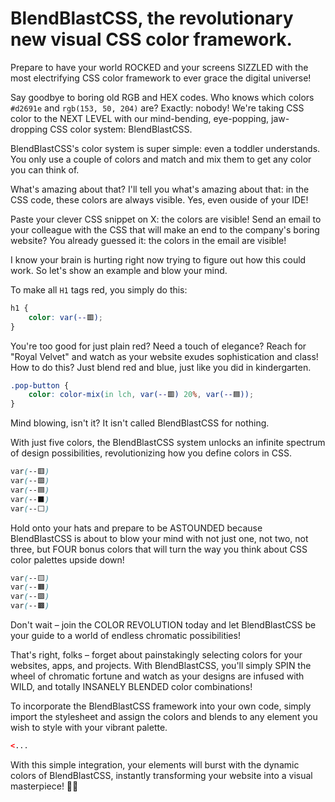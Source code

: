 # BlendBlastCSS, the revolutionary new visual CSS color framework.

Prepare to have your world ROCKED and your screens SIZZLED with the most electrifying CSS color framework to
ever grace the digital universe!

Say goodbye to boring old RGB and HEX codes.
Who knows which colors `#d2691e` and `rgb(153, 50, 204)` are? Exactly: nobody!
We're taking CSS color to the NEXT LEVEL
with our mind-bending, eye-popping, jaw-dropping CSS color system: BlendBlastCSS.

BlendBlastCSS's color system is super simple: even a toddler understands.
You only use a couple of colors and match and mix them to get any color you can think of.

What's amazing about that? I'll tell you what's amazing about that:
in the CSS code, these colors are always visible. Yes, even ouside of your IDE!

Paste your clever CSS snippet on X: the colors are visible!
Send an email to your colleague with the CSS that will make an end to the company's boring website?
You already guessed it: the colors in the email are visible!

I know your brain is hurting right now trying to figure out how this could work.
So let's show an example and blow your mind.

To make all `H1` tags red, you simply do this:

```css
h1 {
    color: var(--🟥);
}
```

You're too good for just plain red?
Need a touch of elegance? Reach for "Royal Velvet" and watch as your website exudes sophistication and class!
How to do this? Just blend red and blue, just like you did in kindergarten.

```css
.pop-button {
    color: color-mix(in lch, var(--🟥) 20%, var(--🟦));
}
```

Mind blowing, isn't it? It isn't called BlendBlastCSS for nothing.

With just five colors, the BlendBlastCSS system unlocks an infinite spectrum of design possibilities,
revolutionizing how you define colors in CSS.

```css
var(--🟥)
var(--🟩)
var(--🟦)
var(--⬛)
var(--⬜)
```

Hold onto your hats and prepare to be ASTOUNDED because BlendBlastCSS is about to blow your mind with not just one, not two, not three,
but FOUR bonus colors that will turn the way you think about CSS color palettes upside down!

```css
var(--🟨)
var(--🟧)
var(--🟪)
var(--🟫)
```

Don't wait – join the COLOR REVOLUTION today and let BlendBlastCSS be your guide
to a world of endless chromatic possibilities!

That's right, folks – forget about painstakingly selecting colors for your websites, apps, and projects.
With BlendBlastCSS, you'll simply SPIN the wheel of chromatic fortune and watch as your designs
are infused with WILD, and totally INSANELY BLENDED color combinations!

To incorporate the BlendBlastCSS framework into your own code, simply import the stylesheet
and assign the colors and blends to any element you wish to style with your vibrant palette.

```html
<...
```

With this simple integration, your elements will burst with the dynamic colors of BlendBlastCSS,
instantly transforming your website into a visual masterpiece! 🌈✨